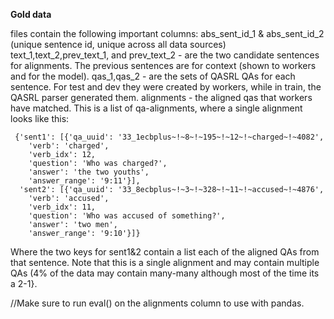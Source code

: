 **Gold data**

files contain the following important columns:
abs_sent_id_1 & abs_sent_id_2 (unique sentence id, unique across all data sources)
text_1,text_2,prev_text_1, and prev_text_2 - are the two candidate sentences for alignments. The previous sentences are for context (shown to workers and for the model).
qas_1,qas_2 - are the sets of QASRL QAs for each sentence. For test and dev they were created by workers, while in train, the QASRL parser generated them.
alignments - the aligned qas that workers have matched. This is a list of qa-alignments, where a single alignment looks like this:

```
 {'sent1': [{'qa_uuid': '33_1ecbplus~!~8~!~195~!~12~!~charged~!~4082',
    'verb': 'charged',
    'verb_idx': 12,
    'question': 'Who was charged?',
    'answer': 'the two youths',
    'answer_range': '9:11'}],
  'sent2': [{'qa_uuid': '33_8ecbplus~!~3~!~328~!~11~!~accused~!~4876',
    'verb': 'accused',
    'verb_idx': 11,
    'question': 'Who was accused of something?',
    'answer': 'two men',
    'answer_range': '9:10'}]}
```

Where the two keys for sent1&2 contain a list each of the aligned QAs from that sentence.
Note that this is a single alignment and may contain multiple QAs (4% of the data may contain many-many although most of the time its a 2-1}.

//Make sure to run eval() on the alignments column to use with pandas.